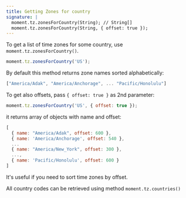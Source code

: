 ```yaml
---
title: Getting Zones for country
signature: |
  moment.tz.zonesForCountry(String); // String[]
  moment.tz.zonesForCountry(String, { offset: true });
---
```


To get a list of time zones for some country, use `moment.tz.zonesForCountry()`.

```js
moment.tz.zonesForCountry('US');
```

By default this method returns zone names sorted alphabetically:

```js
["America/Adak", "America/Anchorage", ... "Pacific/Honolulu"]
```

To get also offsets, pass `{ offset: true }` as 2nd parameter:

```js
moment.tz.zonesForCountry('US', { offset: true });
```

it returns array of objects with name and offset:

```js
[
  { name: "America/Adak", offset: 600 },
  { name: 'America/Anchorage', offset: 540 },
  ...
  { name: "America/New_York", offset: 300 },
  ...,
  { name: 'Pacific/Honolulu', offset: 600 }
]
```

It's useful if you need to sort time zones by offset.

All country codes can be retrieved using method `moment.tz.countries()`
